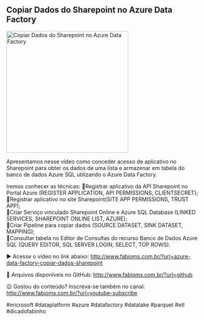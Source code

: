 ## Copiar Dados do Sharepoint no Azure Data Factory

<img src="https://fabioms.com.br//uploads/youtube/eR46yJ-s86w.png" alt="Copiar Dados do Sharepoint no Azure Data Factory" title="Azure Data Factory" width="320"/>

Apresentamos nesse vídeo como conceder acesso de aplicativo no Sharepoint para obter os dados de uma lista e armazenar em tabela do banco de dados Azure SQL utilizando o Azure Data Factory.

Iremos conhecer as técnicas:
🔹Registrar aplicativo da API Sharepoint no Portal Azure (REGISTER APPLICATION, API PERMISSIONS, CLIENTSECRET);  
🔹Registrar aplicativo no site Sharepoint(SITE APP PERMISSIONS, TRUST APP);  
🔹Criar Serviço vinculado Sharepoint Online e Azure SQL Database (LINKED SERVICES, SHAREPOINT ONLINE LIST, AZURE);  
🔹Criar Pipeline para copiar dados (SOURCE DATASET, SINK DATASET, MAPPING);  
🔹Consultar tabela no Editor de Consultas do recurso Banco de Dados Azure SQL (QUERY EDITOR, SQL SERVER LOGIN, SELECT, TOP ROWS).

▶️ Acesse o vídeo no link abaixo:
http://www.fabioms.com.br/?url=azure-data-factory-copiar-dados-sharepoint

📁 Arquivos disponíveis no GitHub:
http://www.fabioms.com.br/?url=github

😉 Gostou do conteúdo? Inscreva-se também no canal:
http://www.fabioms.com.br/?url=youtube-subscribe

#microsoft #dataplatform #azure #datafactory #datalake #parquet #etl #dicadofabinho